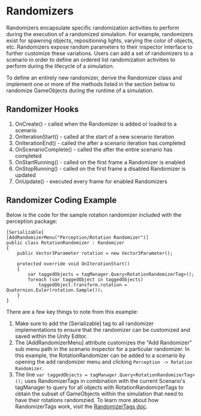 # Randomizers

Randomizers encapsulate specific randomization activities to perform during the execution of a randomized simulation. For example, randomizers exist for spawning objects, repositioning lights, varying the color of objects, etc. Randomizers expose random parameters to their inspector interface to further customize these variations. Users can add a set of randomizers to a scenario in order to define an ordered list randomization activities to perform during the lifecycle of a simulation. 

To define an entirely new randomizer, derive the Randomizer class and implement one or more of the methods listed in the section below to randomize GameObjects during the runtime of a simulation.


## Randomizer Hooks

1. OnCreate() - called when the Randomizer is added or loaded to a scenario
2. OnIterationStart() - called at the start of a new scenario iteration
3. OnIterationEnd() - called the after a scenario iteration has completed
4. OnScenarioComplete() - called the after the entire scenario has completed
5. OnStartRunning() - called on the first frame a Randomizer is enabled
6. OnStopRunning() - called on the first frame a disabled Randomizer is updated
7. OnUpdate() - executed every frame for enabled Randomizers


## Randomizer Coding Example

Below is the code for the sample rotation randomizer included with the perception package:

```
[Serializable]
[AddRandomizerMenu("Perception/Rotation Randomizer")]
public class RotationRandomizer : Randomizer
{
    public Vector3Parameter rotation = new Vector3Parameter();

    protected override void OnIterationStart()
    {
        var taggedObjects = tagManager.Query<RotationRandomizerTag>();
        foreach (var taggedObject in taggedObjects)
            taggedObject.transform.rotation = Quaternion.Euler(rotation.Sample());
    }
}
```

There are a few key things to note from this example:
1. Make sure to add the [Serializable] tag to all randomizer implementations to ensure that the randomizer can be customized and saved within the Unity Editor.
2. The [AddRandomizerMenu] attribute customizes the "Add Randomizer" sub menu path in the scenario inspector for a particular randomizer. In this example, the RotationRandomizer can be added to a scenario by opening the add randomizer menu and clicking `Perception -> Rotation Randomizer`.
3. The line `var taggedObjects = tagManager.Query<RotationRandomizerTag>();` uses RandomizerTags in combination with the current Scenario's tagManager to query for all objects with RotationRandomizerTags to obtain the subset of GameObjects within the simulation that need to have their rotations randomzied. To learn more about how RandomizerTags work, visit the [RandomizerTags doc](RandomizerTags.md).
